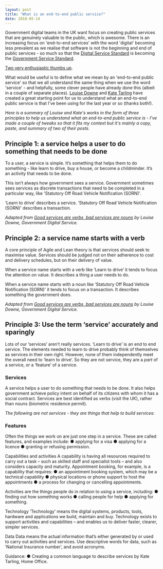 ```yaml
---
layout: post
title: "What is an end-to-end public service?"
date: 2018-05-14
---
```


Government digital teams in the UK want focus on creating public services that are genuinely valuable to the public, which is awesome. There is an increasing focus on 'end-to-end services' with the word 'digital' becoming less prevalent as we realise that software is not the beginning and end of public services - so much so that the [Digital Service Standard](https://www.gov.uk/service-manual/service-standard) is becoming the [Government Service Standard](https://twitter.com/mattedgar/status/994535790247075840?ref_src=twsrc%5Etfw&ref_url=https%3A%2F%2Fgds.blog.gov.uk%2F2018%2F05%2F10%2F10-may-2018-sprint-18-live-blog%2F&tfw_creator=GDSTeam&tfw_site=GDSTeam).

[Two very enthusiastic thumbs up](https://tenor.com/view/thumbsup-enthusiastic-clueless-gif-5146508).

What would be useful is to define what we mean by an 'end-to-end public service' so that we all understand the same thing when we use the word 'service' - and helpfully, some clever people have already done this (albeit in a couple of separate places). [Louise Downe](https://twitter.com/LouiseDowne) and [Kate Tarling](https://twitter.com/kateldn) have created a great starting point for us to understand what an end-to-end public service is that I've been using for the last year or so (thanks both!). 

_Here is a summary of Louise and Kate's works in the form of three principles to help us understand what an end-to-end public service is - I've made a couple of tweaks so that it fits my context but it's mainly a copy, paste, and summary of two of their posts._

## Principle 1: a service helps a user to do something that needs to be done 

To a user, a service is simple. It’s something that helps them to do something - like learn to drive, buy a house, or become a childminder. It’s an activity that needs to be done. 
 
This isn’t always how government sees a service. Government sometimes sees services as discrete transactions that need to be completed in a particular way, like 'Statutory Off Road Vehicle Notification (SORN)'. 
 
‘Learn to drive’ describes a service. ‘Statutory Off Road Vehicle Notification (SORN)' describes a transaction. 
 
_Adapted from [Good services are verbs, bad services are nouns](https://designnotes.blog.gov.uk/2015/06/22/good-services-are-verbs-2/) by Louise Downe, Government Digital Service._

## Principle 2: a service name starts with a verb 

A core principle of Agile and Lean theory is that services should seek to maximise value. Services should be judged not on their adherence to cost and delivery schedules, but on their delivery of value. 
 
When a service name starts with a verb like ‘Learn to drive’ it tends to focus the attention on value. It describes a thing a user needs to do. 

When a service name starts with a noun like ‘Statutory Off Road Vehicle Notification (SORN)' it tends to focus on a transaction. It describes something the government does. 
 
_Adapted from [Good services are verbs, bad services are nouns](https://designnotes.blog.gov.uk/2015/06/22/good-services-are-verbs-2/) by Louise Downe, Government Digital Service._

## Principle 3: Use the term ‘service’ accurately and sparingly 

Lots of our ‘services’ aren’t really services. ‘Learn to drive’ is an end to end service. The elements needed to learn to drive probably think of themselves as services in their own right. However, none of them independently meet the overall need to ‘learn to drive’. So they are not service, they are a *part* of a service, or a ‘feature’ of a service. 
 
### Services 

A service helps a user to do something that needs to be done. It also helps government achieve policy intent on behalf of its citizens with whom it has a social contract. Services are best identified as verbs (visit the UK), rather than nouns (biometric residence permit).

*The following are not services - they are things that help to build services:*

### Features  

Often the things we work on are just one step in a service. These are called features, and examples include:  ● applying for a visa  ● applying for a licence  ● granting or refusing permission. 
 
Capabilities and activities A capability is having all resources required to carry out a task – such as skilled staff and specialist tools – and also considers capacity and maturity. Appointment booking, for example, is a capability that requires:  ● an appointment booking system, which may be a technical capability  ● physical locations or phone support to host the appointments  ● a process for changing or cancelling appointments. 
 
Activities are the things people do in relation to using a service, including:  ● finding out how something works  ● calling people for help  ● applying for something. 
 
Technology ‘Technology’ means the digital systems, products, tools, hardware and applications we build, maintain and buy. Technology exists to support activities and capabilities – and enables us to deliver faster, clearer, simpler services. 
 
Data  Data means the actual information that’s either generated by or used to carry out activities and services. Use descriptive words for data, such as ‘National Insurance number’, and avoid acronyms. 
 
Guidance: ● Creating a common language to describe services​ by Kate Tarling, Home Office. 
